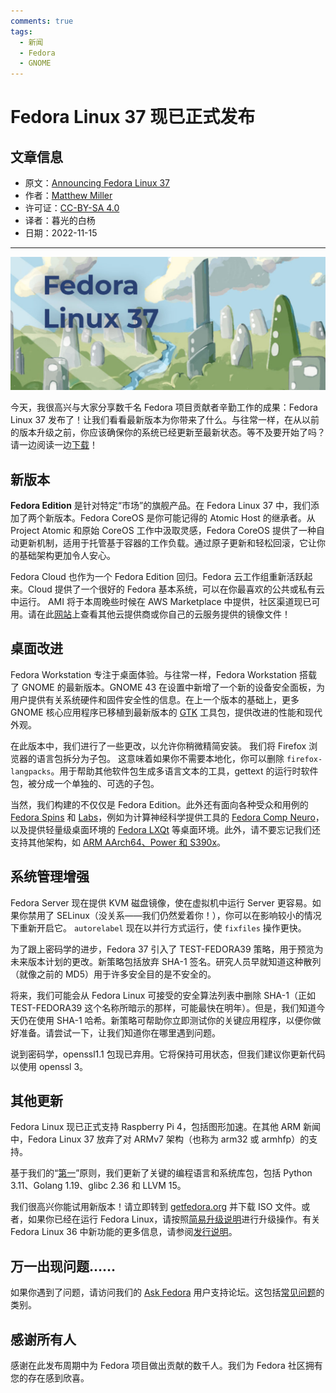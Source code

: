```yaml
---
comments: true
tags:
  - 新闻
  - Fedora
  - GNOME
---
```


# Fedora Linux 37 现已正式发布

## 文章信息

- 原文：[Announcing Fedora Linux 37](https://fedoramagazine.org/announcing-fedora-37/)
- 作者：[Matthew Miller](https://fedoramagazine.org/author/mattdm/)
- 许可证：[CC-BY-SA 4.0](http://creativecommons.org/licenses/by-sa/4.0/)
- 译者：暮光的白杨
- 日期：2022-11-15

-----

![01](./images/2022-11/f37-release-1-1024x433.jpg)

今天，我很高兴与大家分享数千名 Fedora 项目贡献者辛勤工作的成果：Fedora Linux 37 发布了！让我们看看最新版本为你带来了什么。与往常一样，在从以前的版本升级之前，你应该确保你的系统已经更新至最新状态。等不及要开始了吗？请一边阅读一边[下载](https://getfedora.org/)！

## 新版本

**Fedora Edition** 是针对特定“市场”的旗舰产品。在 Fedora Linux 37 中，我们添加了两个新版本。Fedora CoreOS 是你可能记得的 Atomic Host 的继承者。从 Project Atomic 和原始 CoreOS 工作中汲取灵感，Fedora CoreOS 提供了一种自动更新机制，适用于托管基于容器的工作负载。通过原子更新和轻松回滚，它让你的基础架构更加令人安心。

Fedora Cloud 也作为一个 Fedora Edition 回归。Fedora 云工作组重新活跃起来。Cloud 提供了一个很好的 Fedora 基本系统，可以在你最喜欢的公共或私有云中运行。 AMI 将于本周晚些时候在 AWS Marketplace 中提供，社区渠道现已可用。请在此[网站](https://getfedora.org/en/cloud/)上查看其他云提供商或你自己的云服务提供的镜像文件！

## 桌面改进

Fedora Workstation 专注于桌面体验。与往常一样，Fedora Workstation 搭载了 GNOME 的最新版本。GNOME 43 在设置中新增了一个新的设备安全面板，为用户提供有关系统硬件和固件安全性的信息。在上一个版本的基础上，更多 GNOME 核心应用程序已移植到最新版本的 [GTK](https://www.gtk.org/) 工具包，提供改进的性能和现代外观。

在此版本中，我们进行了一些更改，以允许你稍微精简安装。 我们将 Firefox 浏览器的语言包拆分为子包。 这意味着如果你不需要本地化，你可以删除 `firefox-langpacks`。用于帮助其他软件包生成多语言文本的工具，gettext 的运行时软件包，被分成一个单独的、可选的子包。

当然，我们构建的不仅仅是 Fedora Edition。此外还有面向各种受众和用例的 [Fedora Spins](https://spins.fedoraproject.org/) 和 [Labs](https://labs.fedoraproject.org/)，例如为计算神经科学提供工具的 [Fedora Comp Neuro](https://labs.fedoraproject.org/en/comp-neuro/)，以及提供轻量级桌面环境的 [Fedora LXQt](https://spins.fedoraproject.org/en/lxqt/) 等桌面环境。此外，请不要忘记我们还支持其他架构，如 [ARM AArch64、Power 和 S390x](https://alt.fedoraproject.org/alt/)。

## 系统管理增强

Fedora Server 现在提供 KVM 磁盘镜像，使在虚拟机中运行 Server 更容易。如果你禁用了 SELinux（没关系——我们仍然爱着你！），你可以在影响较小的情况下重新开启它。 `autorelabel` 现在以并行方式运行，使 `fixfiles` 操作更快。

为了跟上密码学的进步，Fedora 37 引入了 TEST-FEDORA39 策略，用于预览为未来版本计划的更改。新策略包括放弃 SHA-1 签名。研究人员早就知道这种散列（就像之前的 MD5）用于许多安全目的是不安全的。

将来，我们可能会从 Fedora Linux 可接受的安全算法列表中删除 SHA-1（正如 TEST-FEDORA39 这个名称所暗示的那样，可能最快在明年）。但是，我们知道今天仍在使用 SHA-1 哈希。新策略可帮助你立即测试你的关键应用程序，以便你做好准备。请尝试一下，让我们知道你在哪里遇到问题。

说到密码学，openssl1.1 包现已弃用。它将保持可用状态，但我们建议你更新代码以使用 openssl 3。

## 其他更新

Fedora Linux 现已正式支持 Raspberry Pi 4，包括图形加速。在其他 ARM 新闻中，Fedora Linux 37 放弃了对 ARMv7 架构（也称为 arm32 或 armhfp）的支持。

基于我们的“[第一](https://docs.fedoraproject.org/en-US/project/#_first)”原则，我们更新了关键的编程语言和系统库包，包括 Python 3.11、Golang 1.19、glibc 2.36 和 LLVM 15。

我们很高兴你能试用新版本！请立即转到 [getfedora.org](https://getfedora.org/) 并下载 ISO 文件。或者，如果你已经在运行 Fedora Linux，请按照[简易升级说明](https://docs.fedoraproject.org/en-US/quick-docs/upgrading/)进行升级操作。有关 Fedora Linux 36 中新功能的更多信息，请参阅[发行说明](https://docs.fedoraproject.org/en-US/fedora/f36/release-notes/)。

## 万一出现问题……

如果你遇到了问题，请访问我们的 [Ask Fedora](https://ask.fedoraproject.org/) 用户支持论坛。这包括[常见问题](https://ask.fedoraproject.org/c/common-issues/141/none)的类别。

## 感谢所有人

感谢在此发布周期中为 Fedora 项目做出贡献的数千人。我们为 Fedora 社区拥有您的存在感到欣喜。